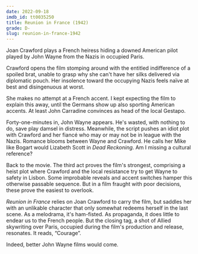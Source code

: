 ```yaml
---
date: 2022-09-18
imdb_id: tt0035250
title: Reunion in France (1942)
grade: D-
slug: reunion-in-france-1942
---
```


Joan Crawford plays a French heiress hiding a downed American pilot played by John Wayne from the Nazis in occupied Paris.

<!-- end -->

Crawford opens the film stomping around with the entitled indifference of a spoiled brat, unable to grasp why she can't have her silks delivered via diplomatic pouch. Her insolence toward the occupying Nazis feels naïve at best and disingenuous at worst.

She makes no attempt at a French accent. I kept expecting the film to explain this away, until the Germans show up also sporting American accents. At least John Carradine convinces as head of the local Gestapo.

Forty-one-minutes in, John Wayne appears. He's wasted, with nothing to do, save play damsel in distress. Meanwhile, the script pushes an idiot plot with Crawford and her fiancé who may or may not be in league with the Nazis. Romance blooms between Wayne and Crawford. He calls her Mike like Bogart would Lizabeth Scott in <span data-imdb-id="tt0039305">_Dead Reckoning_</span>. Am I missing a cultural reference?

Back to the movie. The third act proves the film's strongest, comprising a heist plot where Crawford and the local resistance try to get Wayne to safety in Lisbon. Some improbable reveals and accent switches hamper this otherwise passable sequence. But in a film fraught with poor decisions, these prove the easiest to overlook.

_Reunion in France_ relies on Joan Crawford to carry the film, but saddles her with an unlikable character that only somewhat redeems herself in the last scene. As a melodrama, it's ham-fisted. As propaganda, it does little to endear us to the French people. But the closing tag, a shot of Allied skywriting over Paris, occupied during the film's production and release, resonates. It reads, “Courage”.

Indeed, better John Wayne films would come.